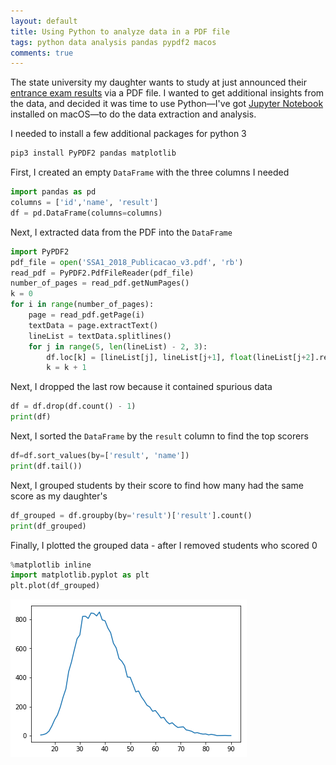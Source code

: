 ```yaml
---
layout: default
title: Using Python to analyze data in a PDF file
tags: python data analysis pandas pypdf2 macos
comments: true
---
```


The state university my daughter wants to study at just announced their [entrance exam results](http://processodeingresso.upe.pe.gov.br/arquivos/SSA1/SSA1_2018_Publicacao_v3.pdf) via a PDF file. I wanted to get additional insights from the data, and decided it was time to use Python&mdash;I've got [Jupyter Notebook](http://jupyter.org/) installed on macOS&mdash;to do the data extraction and analysis.

I needed to install a few additional packages for python 3

```bash
pip3 install PyPDF2 pandas matplotlib
```

First, I created an empty `DataFrame` with the three columns I needed

```python
import pandas as pd
columns = ['id','name', 'result']
df = pd.DataFrame(columns=columns)
```

Next, I extracted data from the PDF into the `DataFrame`

```python
import PyPDF2
pdf_file = open('SSA1_2018_Publicacao_v3.pdf', 'rb')
read_pdf = PyPDF2.PdfFileReader(pdf_file)
number_of_pages = read_pdf.getNumPages()
k = 0
for i in range(number_of_pages):
    page = read_pdf.getPage(i)
    textData = page.extractText()
    lineList = textData.splitlines()
    for j in range(5, len(lineList) - 2, 3):
        df.loc[k] = [lineList[j], lineList[j+1], float(lineList[j+2].replace(",", "."))]
        k = k + 1
```

Next, I dropped the last row because it contained spurious data

```python
df = df.drop(df.count() - 1)
print(df)
```

Next, I sorted the `DataFrame` by the `result` column to find the top scorers

```python
df=df.sort_values(by=['result', 'name'])
print(df.tail())
```

Next, I grouped students by their score to find how many had the same score as my daughter's

```python
df_grouped = df.groupby(by='result')['result'].count()
print(df_grouped)
```

Finally, I plotted the grouped data - after I removed students who scored 0

```python
%matplotlib inline
import matplotlib.pyplot as plt
plt.plot(df_grouped)
```

![Plot of number of students by result](/assets/img/python-pyplot-pandas-groupby.png)
